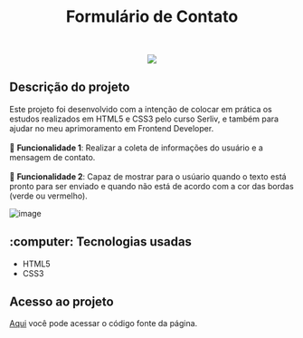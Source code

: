 <h1 align="center"> Formulário de Contato </h1>

<br>
<p align="center">
  <img src="https://img.shields.io/badge/%20STATUS%20-%20CONCLU%C3%8DDO%20%20%20%20-44CC1?style=flat-square"/>
</p>

<h2>Descrição do projeto</h2>

Este projeto foi desenvolvido com a intenção de colocar em prática os estudos realizados em HTML5 e CSS3 pelo curso Serliv, e também para ajudar no meu aprimoramento em Frontend Developer.<br>
<br>:wrench: <b>Funcionalidade 1</b>: Realizar a coleta de informações do usuário e a mensagem de contato. <br><br>
:wrench: <b>Funcionalidade 2</b>: Capaz de mostrar para o usúario quando o texto está pronto para ser enviado e quando não está de acordo com a cor das bordas (verde ou vermelho).

![image](https://github.com/vini-rbeiro/formulario-de-contrato/assets/95951039/e9db64fa-3688-4054-86d7-4b5d93bdc298)

<h2>:computer: Tecnologias usadas</h2>

<ul>
  <li>HTML5</li>
  <li>CSS3</li>
</ul>

<h2>Acesso ao projeto</h2>

<a href="https://github.com/vini-rbeiro/formulario-de-contrato">Aqui</a> você pode acessar o código fonte da página.
